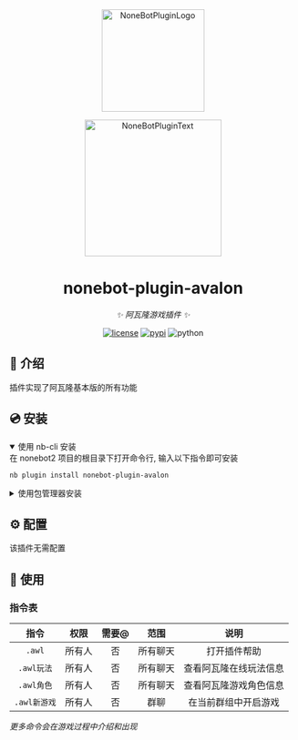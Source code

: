 <div align="center">
  <a href="https://v2.nonebot.dev/store"><img src="https://github.com/A-kirami/nonebot-plugin-template/blob/resources/nbp_logo.png" width="180" height="180" alt="NoneBotPluginLogo"></a>
  <br>
  <p><img src="https://github.com/A-kirami/nonebot-plugin-template/blob/resources/NoneBotPlugin.svg" width="240" alt="NoneBotPluginText"></p>
</div>

<div align="center">

# nonebot-plugin-avalon

_✨ 阿瓦隆游戏插件 ✨_

<a href="./LICENSE"><img src="https://img.shields.io/github/license/SamuNatsu/nonebot-plugin-avalon.svg" alt="license"></a>
<a href="https://pypi.python.org/pypi/nonebot-plugin-avalon"><img src="https://img.shields.io/pypi/v/nonebot-plugin-avalon.svg" alt="pypi"></a>
<img src="https://img.shields.io/badge/python-3.10+-blue.svg" alt="python">

</div>

## 📖 介绍

插件实现了阿瓦隆基本版的所有功能

## 💿 安装

<details open>
<summary>使用 nb-cli 安装</summary>
在 nonebot2 项目的根目录下打开命令行, 输入以下指令即可安装

    nb plugin install nonebot-plugin-avalon

</details>

<details>
<summary>使用包管理器安装</summary>
在 nonebot2 项目的插件目录下, 打开命令行, 根据你使用的包管理器, 输入相应的安装命令

<details>
<summary>pip</summary>

    pip install nonebot-plugin-avalon

</details>
<details>
<summary>pdm</summary>

    pdm add nonebot-plugin-avalon

</details>
<details>
<summary>poetry</summary>

    poetry add nonebot-plugin-avalon

</details>
<details>
<summary>conda</summary>

    conda install nonebot-plugin-avalon

</details>

打开 nonebot2 项目根目录下的 `pyproject.toml` 文件, 在 `[tool.nonebot]` 部分追加写入

    plugins = ["nonebot-plugin-avalon"]

</details>

## ⚙️ 配置

该插件无需配置

## 🎉 使用

### 指令表

|     指令     |  权限  | 需要@ |   范围   |          说明          |
| :----------: | :----: | :---: | :------: | :--------------------: |
|    `.awl`    | 所有人 |  否   | 所有聊天 |      打开插件帮助      |
|  `.awl玩法`  | 所有人 |  否   | 所有聊天 | 查看阿瓦隆在线玩法信息 |
|  `.awl角色`  | 所有人 |  否   | 所有聊天 | 查看阿瓦隆游戏角色信息 |
| `.awl新游戏` | 所有人 |  否   |   群聊   |  在当前群组中开启游戏  |

_更多命令会在游戏过程中介绍和出现_
